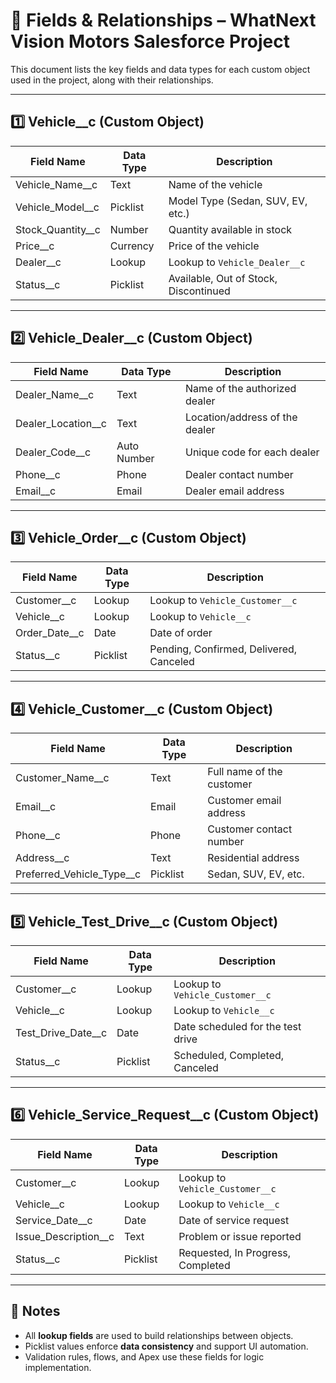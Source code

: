 # 🧾 Fields & Relationships – WhatNext Vision Motors Salesforce Project

This document lists the key fields and data types for each custom object used in the project, along with their relationships.

---

## 1️⃣ Vehicle__c (Custom Object)

| Field Name           | Data Type   | Description                          |
|----------------------|-------------|--------------------------------------|
| Vehicle_Name__c      | Text        | Name of the vehicle                  |
| Vehicle_Model__c     | Picklist    | Model Type (Sedan, SUV, EV, etc.)   |
| Stock_Quantity__c    | Number      | Quantity available in stock          |
| Price__c             | Currency    | Price of the vehicle                 |
| Dealer__c            | Lookup      | Lookup to `Vehicle_Dealer__c`       |
| Status__c            | Picklist    | Available, Out of Stock, Discontinued |

---

## 2️⃣ Vehicle_Dealer__c (Custom Object)

| Field Name           | Data Type   | Description                          |
|----------------------|-------------|--------------------------------------|
| Dealer_Name__c       | Text        | Name of the authorized dealer        |
| Dealer_Location__c   | Text        | Location/address of the dealer       |
| Dealer_Code__c       | Auto Number | Unique code for each dealer          |
| Phone__c             | Phone       | Dealer contact number                |
| Email__c             | Email       | Dealer email address                 |

---

## 3️⃣ Vehicle_Order__c (Custom Object)

| Field Name           | Data Type   | Description                          |
|----------------------|-------------|--------------------------------------|
| Customer__c          | Lookup      | Lookup to `Vehicle_Customer__c`      |
| Vehicle__c           | Lookup      | Lookup to `Vehicle__c`               |
| Order_Date__c        | Date        | Date of order                        |
| Status__c            | Picklist    | Pending, Confirmed, Delivered, Canceled |

---

## 4️⃣ Vehicle_Customer__c (Custom Object)

| Field Name                 | Data Type   | Description                          |
|----------------------------|-------------|--------------------------------------|
| Customer_Name__c           | Text        | Full name of the customer            |
| Email__c                   | Email       | Customer email address               |
| Phone__c                   | Phone       | Customer contact number              |
| Address__c                 | Text        | Residential address                  |
| Preferred_Vehicle_Type__c | Picklist    | Sedan, SUV, EV, etc.                 |

---

## 5️⃣ Vehicle_Test_Drive__c (Custom Object)

| Field Name           | Data Type   | Description                          |
|----------------------|-------------|--------------------------------------|
| Customer__c          | Lookup      | Lookup to `Vehicle_Customer__c`      |
| Vehicle__c           | Lookup      | Lookup to `Vehicle__c`               |
| Test_Drive_Date__c   | Date        | Date scheduled for the test drive    |
| Status__c            | Picklist    | Scheduled, Completed, Canceled       |

---

## 6️⃣ Vehicle_Service_Request__c (Custom Object)

| Field Name           | Data Type   | Description                          |
|----------------------|-------------|--------------------------------------|
| Customer__c          | Lookup      | Lookup to `Vehicle_Customer__c`      |
| Vehicle__c           | Lookup      | Lookup to `Vehicle__c`               |
| Service_Date__c      | Date        | Date of service request              |
| Issue_Description__c | Text        | Problem or issue reported            |
| Status__c            | Picklist    | Requested, In Progress, Completed    |

---

## 📌 Notes

- All **lookup fields** are used to build relationships between objects.
- Picklist values enforce **data consistency** and support UI automation.
- Validation rules, flows, and Apex use these fields for logic implementation.

